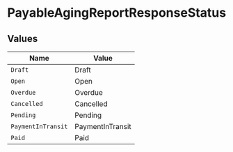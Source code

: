 # PayableAgingReportResponseStatus


## Values

| Name               | Value              |
| ------------------ | ------------------ |
| `Draft`            | Draft              |
| `Open`             | Open               |
| `Overdue`          | Overdue            |
| `Cancelled`        | Cancelled          |
| `Pending`          | Pending            |
| `PaymentInTransit` | PaymentInTransit   |
| `Paid`             | Paid               |